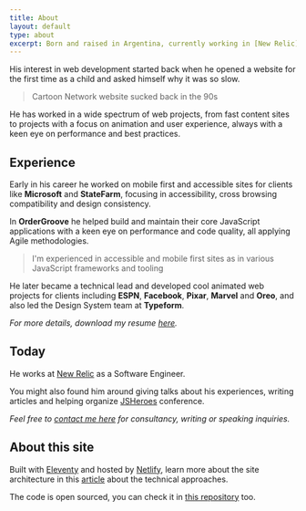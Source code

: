 ```yaml
---
title: About
layout: default
type: about
excerpt: Born and raised in Argentina, currently working in [New Relic](//newrelic.com) as a Software Engineer and living in sunny Barcelona.
---
```


His interest in web development started back when he opened a website for the first time as a child and asked himself why it was so slow.

> Cartoon Network website sucked back in the 90s

He has worked in a wide spectrum of web projects, from fast content sites to projects with a focus on animation and user experience, always with a keen eye on performance and best practices.

## Experience

Early in his career he worked on mobile first and accessible sites for clients like **Microsoft** and **StateFarm**, focusing in accessibility, cross browsing compatibility and design consistency.

In **OrderGroove** he helped build and maintain their core JavaScript applications with a keen eye on performance and code quality, all applying Agile methodologies.

> I'm experienced in accessible and mobile first sites as in various JavaScript frameworks and&nbsp;tooling

He later became a technical lead and developed cool animated web projects for clients including **ESPN**, **Facebook**, **Pixar**, **Marvel** and **Oreo**, and also led the Design System team at **Typeform**.

_For more details, download my resume <a download target="_blank" href="https://drive.google.com/file/d/1Dal1FrgqJ-unPpRUYLBeETAACrMtsPOj/view?usp=sharing">here</a>._

## Today

<!-- He is currently looking for a new opportunity, [reach out here](mailto:jmenichelli@gmail.com). -->

He works at [New&nbsp;Relic](//newrelic.com) as a Software&nbsp;Engineer.

You might also found him around giving talks about his experiences, writing articles and helping organize [JSHeroes](//jsheroes.io) conference.

_Feel free to [contact me here](mailto:jmenichelli@gmail.com) for consultancy, writing or speaking inquiries._

## About this site

Built with [Eleventy](//11ty.io) and hosted by [Netlify](//netlify.com), learn more about the site architecture in this [article](/2019/05/new-site-who-dis/) about the technical approaches.

The code is open sourced, you can check it in [this repository](//github.com/jeremenichelli/personal-site) too.
